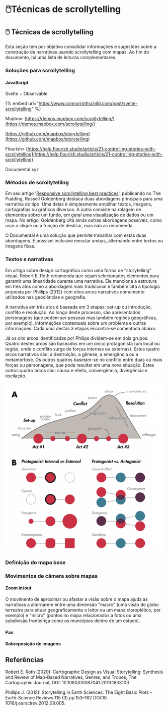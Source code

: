 # 🖱️Técnicas de scrollytelling

## 🖱️ Técnicas de scrollytelling

Esta seção tem por objetivo consolidar informações e sugestões sobre a construção de narrativas usando scrollytelling com mapas. Ao fim do documento, há uma lista de leituras complementares.

### Soluções para scrollytelling

#### JavaScript

Svelte + Observable

{% embed url="https://www.connorrothschild.com/post/svelte-scrollytelling" %}

Mapbox: [https://demos.mapbox.com/scrollytelling/](https://demos.mapbox.com/scrollytelling/)

[https://github.com/mapbox/storytelling](https://github.com/mapbox/storytelling)

Flourish> [https://help.flourish.studio/article/21-controlling-stories-with-scrollytelling](https://help.flourish.studio/article/21-controlling-stories-with-scrollytelling)

Documental.xyz

### Métodos de scrollytelling

Em seu artigo '[Responsive scrollytelling best practices](https://pudding.cool/process/responsive-scrollytelling/)', publicando no The Pudding, Russell Goldenberg destaca duas abordagens principais para uma narrativa do tipo. Uma delas é simplesmente empilhar textos, imagens, cartografias ou gráficos diversos. A outra consiste na rolagem de elementos sobre um fundo, em geral uma visualização de dados ou um mapa. No artigo, Goldenberg cita ainda outras abordagens possíveis, como usar o clique ou a função de deslizar, mas não as recomenda.

O Documental é uma solução que permite trabalhar com estas duas abordagens. É possível inclusive mesclar ambas, alternando entre textos ou imagens fixas.

### Textos e narrativas

Em artigo sobre design cartográfico como uma forma de "storytelling" visual, Robert E. Roth recomenda que sejam selecionados elementos para garantir uma linearidade durante uma narrativa. Ele menciona a estrutura em três atos como a abordagem mais tradicional e também cita a tipologia proposta por Phillips (2012) com oitos arcos narrativos comumente utilizados nas geociências e geografia.

A narrativa em três atos é baseada em 3 etapas: set-up ou introdução, conflito e resolução. Ao longo deste processo, são apresentados personagens (que podem ser pessoas mas também regiões geográficas, por exemplo), informações contextuais sobre um problema e outras informações. Cada uma destas 3 etapas encontra-se comentada abaixo.

Já os oito arcos identificadas por Philips dividem-se em dois grupos. Quatro destes arcos são baseados em um único protagonista (um local ou região, onde o conflito surge de forças internas ou externas). Estes quatro arcos narrativos são: a destruição, a gênese, a emergência ou a metamorfose. Os outros quatros baseiam-se no conflito entre duas ou mais forças ou personagens, que pode resultar em uma nova situação. Estes outros quatro arcos são: causa e efeito, convergência, divergência e oscilação.

![Fonte: Reprodução da "Figura 1" do artigo 'Cartographic Design as Visual Storytelling: Synthesis and Review of Map-Based Narratives, Genres, and Tropes'](.gitbook/assets/scrolly.png)



### Definição do mapa base

### Movimentos de câmera sobre mapas

#### Zoom in/out

O movimento de aproximar ou afastar a visão sobre o mapa ajuda as narrativas a alternarem entre uma dimensão "macro" (uma visão do globo terrestre para situar geograficamente o leitor ou um mapa cloroplético, por exemplo) e "micro" (pontos no mapa relacionados a fotos ou uma subdivisão fronteiriça como os municípios dentro de um estado).

#### Pan

#### Sobreposição de imagens

## Referências

Robert E. Roth (2020): Cartographic Design as Visual Storytelling: Synthesis and Review of Map-Based Narratives, Genres, and Tropes, The Cartographic Journal, DOI: 10.1080/00087041.2019.1633103

Phillips J. (2012): Storytelling in Earth Sciences: The Eight Basic Plots - Earth-Science Reviews 115 (3) pp.153–162 DOI:10. 1016/j.earscirev.2012.09.005.

